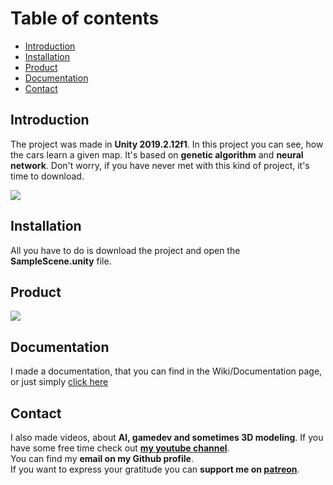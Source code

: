 # Table of contents
* [Introduction](#introduction)
* [Installation](#installation)
* [Product](#product)
* [Documentation](https://github.com/martenq1337/COPS_AI/wiki/Documentation)
* [Contact](#contact)

## Introduction
The project was made in **Unity 2019.2.12f1**. In this project you can see, how the cars learn a given map. It's based on **genetic algorithm** and **neural network**. Don't worry, if you have never met with this kind of project, it's time to download. 

![](https://img.shields.io/github/stars/martenq1337/COPS_AI.svg)


## Installation
All you have to do is download the project and open the **SampleScene.unity** file.
## Product
![](https://github.com/martenq1337/COPS_AI/blob/master/github_img/main_img.jpg)
## Documentation
I made a documentation, that you can find in the Wiki/Documentation page, or just simply [click here](https://github.com/martenq1337/COPS_AI/wiki/Documentation)
## Contact
I also made videos, about **AI, gamedev and sometimes 3D modeling**. If you have some free time check out **[my youtube channel](https://www.youtube.com/channel/UCKJxd4PwFOvJVUi49KaoYLw)**.<br>
You can find my **email on my Github profile**.<br>
If you want to express your gratitude you can **support me on [patreon](https://www.patreon.com/backit)**.
